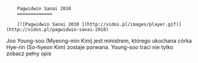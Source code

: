 
        Pagwidwin Sanai 2010 
        =============
        
        [![Pagwidwin Sanai 2010 ](http://vidos.pl/images/player.gif)](http://vidos.pl/pagwidwin-sanai-2010)
        
        
 Joo Young-soo (Myeong-min Kim) jest ministrem, którego ukochana córka Hye-rin (So-hyeon Kim) zostaje porwana. Young-soo traci nie tylko zobacz pełny opis
    